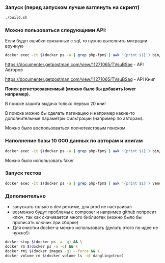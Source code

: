 ### Запуск (перед запуском лучше взглянуть на скрипт)
```bash
./build.sh
```

### Можно пользоваться следующими API:

Если будут ошибки связанные с sql, то нужно выполнить миграции вручную
```bash
docker exec -it $(docker ps -a | grep php-fpm$ | awk '{print $1}') bin/console doctrine:migrations:migrate --no-interaction
```

https://documenter.getpostman.com/view/11271065/TVsuBSae - API Авторов

https://documenter.getpostman.com/view/11271065/TVsuBSag - API Книг

**Поиск регистрозависимый (можно было бы добавить lower например).**

В поиске зашита выдача только первых 20 книг

В поиске можно бы сделать пагинацию и например какие-то дополнительные параметры фильтрации (например по авторам).

Можно было воспользоваться полнотекстовым поиском

### Наполнение базы 10 000 данных по авторам и книгам
```bash
docker exec -it $(docker ps -a | grep php-fpm$ | awk '{print $1}') bin/console doctrine:fixtures:load --no-interaction
```

Можно было использовать faker

### Запуск тестов
```bash
docker exec -it $(docker ps -a | grep php-fpm$ | awk '{print $1}') vendor/bin/phpunit
```

### Дополнительно

- запускать только в dev режиме, для prod не настраивал
- возможно будут проблемы с composer и например github попросит ключ, так как скачивается много библиотек (можно было бы прописать ключик при сборке)
- Для очистки docker-а можно использовать (делать этого по идее не нужно!):
```bash
docker stop $(docker ps -a -q) && \
docker rm $(docker ps -a -q) && \
docker rmi $(docker images -q) --force && \
docker volume rm $(docker volume ls -qf dangling=true)
```   